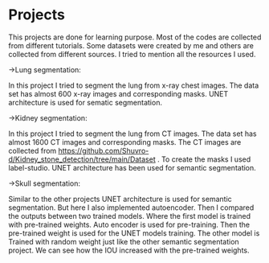 # Projects

This projects are done for learning purpose. Most of the codes are collected from different tutorials. Some datasets were created by me and others are collected from different sources. I tried to mention all the resources I used. 

->Lung segmentation: 

In this project I tried to segment the lung from x-ray chest images. The data set has almost 600 x-ray images  and corresponding masks. UNET architecture is used for sematic segmentation.

->Kidney segmentation:

In this project I tried to segment the lung from CT images. The data set has almost 1600 CT images  and corresponding masks. The CT images are collected from https://github.com/Shuvro-d/Kidney_stone_detection/tree/main/Dataset  . To create the masks I used label-studio. UNET architecture has been used for semantic segmentation.

->Skull segmentation:

Similar to the other projects UNET architecture is used for semantic segmentation. But here I also implemented autoencoder. Then I compared the outputs between two trained models. Where the first model is trained with pre-trained weights. Auto encoder is used for pre-training. Then the pre-trained weight is used for the UNET models training. The other model is Trained with random weight just like the other semantic segmentation project. We can see how the IOU increased with the pre-trained weights.
